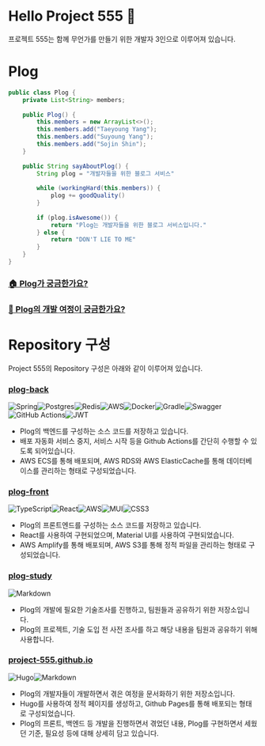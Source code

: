 # Hello Project 555 👋
프로젝트 555는 함께 무언가를 만들기 위한 개발자 3인으로 이루어져 있습니다.

# Plog
```java
public class Plog {
    private List<String> members;
    
    public Plog() {
        this.members = new ArrayList<>();
        this.members.add("Taeyoung Yang");
        this.members.add("Suyoung Yang");
        this.members.add("Sojin Shin");
    }
    
    public String sayAboutPlog() {
        String plog = "개발자들을 위한 블로그 서비스"
        
        while (workingHard(this.members)) {
            plog += goodQuality()
        }
        
        if (plog.isAwesome()) {
            return "Plog는 개발자들을 위한 블로그 서비스입니다."
        } else {
            return "DON'T LIE TO ME"
        }
    }
}
```

### [🏠 Plog가 궁금한가요?](https://plogcareers.net)
### [ 📃 Plog의 개발 여정이 궁금한가요?](https://project-555.github.io)

# Repository 구성
Project 555의 Repository 구성은 아래와 같이 이루어져 있습니다.

### [plog-back](https://github.com/project-555/plog-back)
![Spring](https://img.shields.io/badge/spring-%236DB33F.svg?style=for-the-badge&logo=spring&logoColor=white)![Postgres](https://img.shields.io/badge/postgres-%23316192.svg?style=for-the-badge&logo=postgresql&logoColor=white)![Redis](https://img.shields.io/badge/redis-%23DD0031.svg?style=for-the-badge&logo=redis&logoColor=white)![AWS](https://img.shields.io/badge/AWS-%23FF9900.svg?style=for-the-badge&logo=amazon-aws&logoColor=white)![Docker](https://img.shields.io/badge/docker-%230db7ed.svg?style=for-the-badge&logo=docker&logoColor=white)![Gradle](https://img.shields.io/badge/Gradle-02303A.svg?style=for-the-badge&logo=Gradle&logoColor=white)![Swagger](https://img.shields.io/badge/-Swagger-%23Clojure?style=for-the-badge&logo=swagger&logoColor=white)![GitHub Actions](https://img.shields.io/badge/github%20actions-%232671E5.svg?style=for-the-badge&logo=githubactions&logoColor=white)![JWT](https://img.shields.io/badge/JWT-black?style=for-the-badge&logo=JSON%20web%20tokens)
- Plog의 백엔드를 구성하는 소스 코드를 저장하고 있습니다.
- 배포 자동화 서비스 중지, 서비스 시작 등을 Github Actions를 간단히 수행할 수 있도록 되어있습니다.
- AWS ECS를 통해 배포되며, AWS RDS와 AWS ElasticCache를 통해 데이터베이스를 관리하는 형태로 구성되었습니다.

### [plog-front](https://github.com/project-555/plog-front)
![TypeScript](https://img.shields.io/badge/typescript-%23007ACC.svg?style=for-the-badge&logo=typescript&logoColor=white)![React](https://img.shields.io/badge/react-%2320232a.svg?style=for-the-badge&logo=react&logoColor=%2361DAFB)![AWS](https://img.shields.io/badge/AWS-%23FF9900.svg?style=for-the-badge&logo=amazon-aws&logoColor=white)![MUI](https://img.shields.io/badge/MUI-%230081CB.svg?style=for-the-badge&logo=mui&logoColor=white)![CSS3](https://img.shields.io/badge/css3-%231572B6.svg?style=for-the-badge&logo=css3&logoColor=white)
- Plog의 프론트엔드를 구성하는 소스 코드를 저장하고 있습니다.
- React를 사용하여 구현되었으며, Material UI를 사용하여 구현되었습니다.
- AWS Amplify를 통해 배포되며, AWS S3를 통해 정적 파일을 관리하는 형태로 구성되었습니다.

### [plog-study](https://github.com/project-555/plog-study)
![Markdown](https://img.shields.io/badge/markdown-%23000000.svg?style=for-the-badge&logo=markdown&logoColor=white)
- Plog의 개발에 필요한 기술조사를 진행하고, 팀원들과 공유하기 위한 저장소입니다.
- Plog의 프로젝트, 기술 도입 전 사전 조사를 하고 해당 내용을 팀원과 공유하기 위해 사용합니다.

### [project-555.github.io](https://github.com/project-555/project-555.github.io)
![Hugo](https://img.shields.io/badge/Hugo-black.svg?style=for-the-badge&logo=Hugo)![Markdown](https://img.shields.io/badge/markdown-%23000000.svg?style=for-the-badge&logo=markdown&logoColor=white)
- Plog의 개발자들이 개발하면서 겪은 여정을 문서화하기 위한 저장소입니다.
- Hugo를 사용하여 정적 페이지를 생성하고, Github Pages를 통해 배포되는 형태로 구성되었습니다.
- Plog의 프론트, 백엔드 등 개발을 진행하면서 겪었던 내용, Plog를 구현하면서 세웠던 기준, 필요성 등에 대해 상세히 담고 있습니다.
